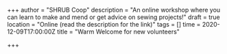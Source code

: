 +++
author = "SHRUB Coop"
description = "An online workshop where you can learn to make and mend or get advice on sewing projects!"
draft = true
location = "Online (read the description for the link)"
tags = []
time = 2020-12-09T17:00:00Z
title = "Warm Welcome for new volunteers"

+++
